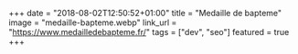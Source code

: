 +++
date = "2018-08-02T12:50:52+01:00"
title = "Medaille de bapteme"
image = "medaille-bapteme.webp"
link_url = "https://www.medailledebapteme.fr/"
tags = ["dev", "seo"]
featured = true
+++